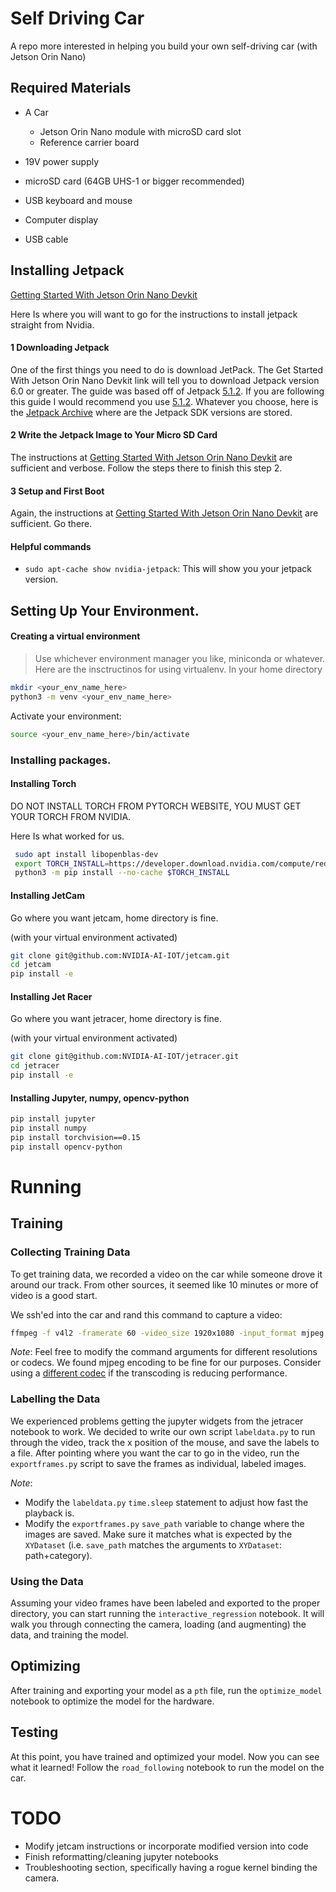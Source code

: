 # Self Driving Car
A repo more interested in helping you build your own self-driving car (with Jetson Orin Nano)

## Required Materials
- A Car  
   - Jetson Orin Nano module with microSD card slot
   - Reference carrier board

 - 19V power supply 
 - microSD card (64GB UHS-1 or bigger recommended)
 - USB keyboard and mouse
 - Computer display
 - USB cable

## Installing Jetpack
[Getting Started With Jetson Orin Nano Devkit](https://developer.nvidia.com/embedded/learn/get-started-jetson-orin-nano-devkit)

Here Is where you will want to go for the instructions to install jetpack straight from Nvidia.
#### 1 Downloading Jetpack
One of the first things you need to do is download JetPack. 
The Get Started With Jetson Orin Nano Devkit link will tell you to download Jetpack version 6.0 or greater.
The guide was based off of Jetpack 
[5.1.2](https://developer.nvidia.com/embedded/jetpack-sdk-512). 
If you are following this guide I would recommend you use 
[5.1.2](https://developer.nvidia.com/embedded/jetpack-sdk-512).
Whatever you choose, here is the 
[Jetpack Archive](https://developer.nvidia.com/embedded/jetpack-archive) 
where are the Jetpack SDK versions are stored. 

#### 2 Write the Jetpack Image to Your Micro SD Card
The instructions at [Getting Started With Jetson Orin Nano Devkit](https://developer.nvidia.com/embedded/learn/get-started-jetson-orin-nano-devkit)
are sufficient and verbose. Follow the steps there to finish this step 2. 

#### 3 Setup and First Boot
Again, the instructions at [Getting Started With Jetson Orin Nano Devkit](https://developer.nvidia.com/embedded/learn/get-started-jetson-orin-nano-devkit)
are sufficient. Go there. 

#### Helpful commands
- `sudo apt-cache show nvidia-jetpack`: This will show you your jetpack version. 


## Setting Up Your Environment. 
#### Creating a virtual environment
> Use whichever environment manager you like, miniconda or whatever. Here are the insctructinos for using virtualenv.
 In your home directory
 ```bash
 mkdir <your_env_name_here>
 python3 -m venv <your_env_name_here>
 ```
 Activate your environment:
 ```bash
 source <your_env_name_here>/bin/activate
 ```

### Installing packages. 
#### Installing Torch
DO NOT INSTALL TORCH FROM PYTORCH WEBSITE, YOU MUST GET YOUR TORCH FROM NVIDIA.

Here Is what worked for us. 
```bash
 sudo apt install libopenblas-dev
 export TORCH_INSTALL=https://developer.download.nvidia.com/compute/redist/jp/v51/pytorch/torch-1.14.0a0+44dac51c.nv23.01-cp38-cp38-linux_aarch64.whl
 python3 -m pip install --no-cache $TORCH_INSTALL
 ```
#### Installing JetCam 
Go where you want jetcam, home directory is fine. 
 
(with your virtual environment activated)
 ```bash
 git clone git@github.com:NVIDIA-AI-IOT/jetcam.git
 cd jetcam
 pip install -e
 ```
#### Installing Jet Racer
Go where you want jetracer, home directory is fine. 
 
(with your virtual environment activated)
 ```bash
 git clone git@github.com:NVIDIA-AI-IOT/jetracer.git
 cd jetracer
 pip install -e
 ```
#### Installing Jupyter, numpy, opencv-python
 ```bash
 pip install jupyter
 pip install numpy
 pip install torchvision==0.15
 pip install opencv-python
 ```

# Running
## Training
### Collecting Training Data
To get training data, we recorded a video on the car while someone drove it around our track. From other sources, it seemed like 10 minutes or more of video is a good start.

We ssh'ed into the car and rand this command to capture a video:
```bash
ffmpeg -f v4l2 -framerate 60 -video_size 1920x1080 -input_format mjpeg -i /dev/video0 -c copy mjpeg.mkv
```

*Note*: Feel free to modify the command arguments for different resolutions or codecs. We found mjpeg encoding to be fine for our purposes. Consider using a [different codec](https://stackoverflow.com/questions/21216650/ffmpeg-how-to-save-input-camera-stream-into-the-file-with-the-same-codec-format) if the transcoding is reducing performance.

### Labelling the Data
We experienced problems getting the jupyter widgets from the jetracer notebook to work. We decided to write our own script `labeldata.py` to run through the video, track the x position of the mouse, and save the labels to a file. After pointing where you want the car to go in the video, run the `exportframes.py` script to save the frames as individual, labeled images.

*Note*:
- Modify the `labeldata.py` `time.sleep` statement to adjust how fast the playback is.
- Modify the `exportframes.py` `save_path` variable to change where the images are saved. Make sure it matches what is expected by the `XYDataset` (i.e. `save_path` matches the arguments to `XYDataset`: path+category).

### Using the Data
Assuming your video frames have been labeled and exported to the proper directory, you can start running the `interactive_regression` notebook. It will walk you through connecting the camera, loading (and augmenting) the data, and training the model.

## Optimizing
After training and exporting your model as a `pth` file, run the `optimize_model` notebook to optimize the model for the hardware.

## Testing
At this point, you have trained and optimized your model. Now you can see what it learned! Follow the `road_following` notebook to run the model on the car.

# TODO
- Modify jetcam instructions or incorporate modified version into code
- Finish reformatting/cleaning jupyter notebooks
- Troubleshooting section, specifically having a rogue kernel binding the camera.
